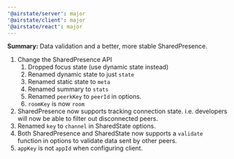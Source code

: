 ```yaml
---
'@airstate/server': major
'@airstate/client': major
'@airstate/react': major
---
```


**Summary:** Data validation and a better, more stable SharedPresence.

1. Change the SharedPresence API
    1. Dropped focus state (use dynamic state instead)
    2. Renamed dynamic state to just `state`
    3. Renamed static state to `meta`
    4. Renamed summary to `stats`
    5. Renamed `peerkKey` to `peerId` in options.
    6. `roomKey` is now `room`
2. SharedPresence now supports tracking connection state. i.e. developers will now be able to filter out disconnected peers.
3. Renamed `key` to `channel` in SharedState options.
4. Both SharedPresence and SharedState now supports a `validate` function in options to validate data sent by other peers.
5. `appKey` is not `appId` when configuring client.

